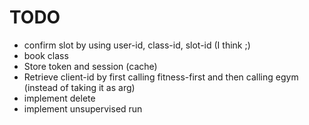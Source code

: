 # TODO

- confirm slot by using user-id, class-id, slot-id (I think ;)
- book class
- Store token and session (cache)
- Retrieve client-id by first calling fitness-first and then calling egym (instead of taking it as arg)
- implement delete
- implement unsupervised run
